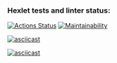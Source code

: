 ### Hexlet tests and linter status:
[![Actions Status](https://github.com/asenka0301/frontend-project-44/workflows/hexlet-check/badge.svg)](https://github.com/asenka0301/frontend-project-44/actions)
[![Maintainability](https://api.codeclimate.com/v1/badges/606815938cb8730a1121/maintainability)](https://codeclimate.com/github/asenka0301/frontend-project-44/maintainability)

[![asciicast](https://asciinema.org/a/LUpwDUAuNP7mj9FYxLD5jerfu.svg)](https://asciinema.org/a/LUpwDUAuNP7mj9FYxLD5jerfu)

[![asciicast](https://asciinema.org/a/3k6EJjcbtYF2E5PpNVCQjrQHw.svg)](https://asciinema.org/a/3k6EJjcbtYF2E5PpNVCQjrQHw)